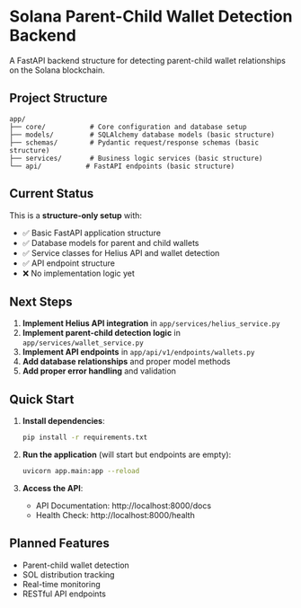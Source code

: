 # Solana Parent-Child Wallet Detection Backend

A FastAPI backend structure for detecting parent-child wallet relationships on the Solana blockchain.

## Project Structure

```
app/
├── core/           # Core configuration and database setup
├── models/         # SQLAlchemy database models (basic structure)
├── schemas/        # Pydantic request/response schemas (basic structure)
├── services/       # Business logic services (basic structure)
└── api/           # FastAPI endpoints (basic structure)
```

## Current Status

This is a **structure-only setup** with:
- ✅ Basic FastAPI application structure
- ✅ Database models for parent and child wallets
- ✅ Service classes for Helius API and wallet detection
- ✅ API endpoint structure
- ❌ No implementation logic yet

## Next Steps

1. **Implement Helius API integration** in `app/services/helius_service.py`
2. **Implement parent-child detection logic** in `app/services/wallet_service.py`
3. **Implement API endpoints** in `app/api/v1/endpoints/wallets.py`
4. **Add database relationships** and proper model methods
5. **Add proper error handling** and validation

## Quick Start

1. **Install dependencies**:
   ```bash
   pip install -r requirements.txt
   ```

2. **Run the application** (will start but endpoints are empty):
   ```bash
   uvicorn app.main:app --reload
   ```

3. **Access the API**:
   - API Documentation: http://localhost:8000/docs
   - Health Check: http://localhost:8000/health

## Planned Features

- Parent-child wallet detection
- SOL distribution tracking
- Real-time monitoring
- RESTful API endpoints 